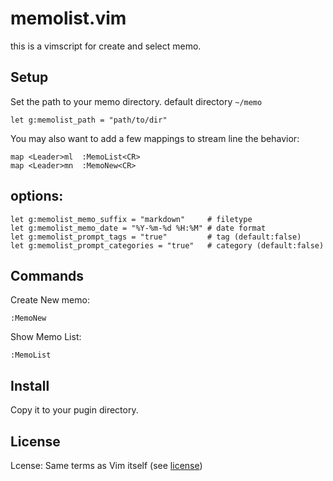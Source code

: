 # memolist.vim

this is a vimscript for create and select memo.

## Setup

Set the path to your memo directory. default directory `~/memo`

    let g:memolist_path = "path/to/dir"

You may also want to add a few mappings to stream line the behavior:

    map <Leader>ml  :MemoList<CR>
    map <Leader>mn  :MemoNew<CR>

## options:

    let g:memolist_memo_suffix = "markdown"     # filetype
    let g:memolist_memo_date = "%Y-%m-%d %H:%M" # date format
    let g:memolist_prompt_tags = "true"         # tag (default:false)
    let g:memolist_prompt_categories = "true"   # category (default:false)

## Commands

Create New memo:

    :MemoNew

Show Memo List:

    :MemoList

## Install

Copy it to your pugin directory.

## License

Lcense: Same terms as Vim itself (see [license](http://vimdoc.sourceforge.net/htmldoc/uganda.html#license))

